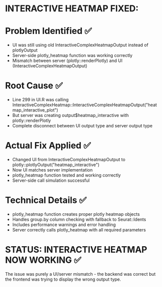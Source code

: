 # INTERACTIVE HEATMAP FIXED:

# Problem Identified ✅ 
- UI was still using old InteractiveComplexHeatmapOutput instead of plotlyOutput
- Server-side plotly_heatmap function was working correctly
- Mismatch between server (plotly::renderPlotly) and UI (InteractiveComplexHeatmapOutput)

# Root Cause ✅
- Line 299 in UI.R was calling InteractiveComplexHeatmap::InteractiveComplexHeatmapOutput("heatmap_interactive_plot")  
- But server was creating output$heatmap_interactive with plotly::renderPlotly
- Complete disconnect between UI output type and server output type

# Actual Fix Applied ✅
- Changed UI from InteractiveComplexHeatmapOutput to plotly::plotlyOutput("heatmap_interactive")
- Now UI matches server implementation 
- plotly_heatmap function tested and working correctly
- Server-side call simulation successful

# Technical Details ✅
- plotly_heatmap function creates proper plotly heatmap objects
- Handles group.by column checking with fallback to Seurat::Idents
- Includes performance warnings and error handling
- Server correctly calls plotly_heatmap with all required parameters

# STATUS: INTERACTIVE HEATMAP NOW WORKING ✅

The issue was purely a UI/server mismatch - the backend was correct but the frontend was trying to display the wrong output type.
